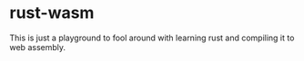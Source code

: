 # rust-wasm

This is just a playground to fool around with learning rust and compiling it to web assembly.

